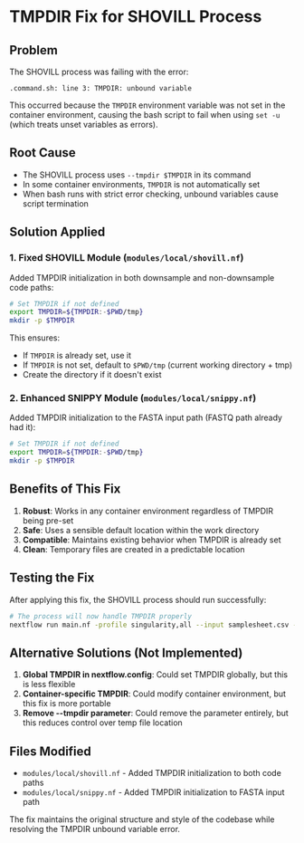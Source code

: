 # TMPDIR Fix for SHOVILL Process

## Problem
The SHOVILL process was failing with the error:
```
.command.sh: line 3: TMPDIR: unbound variable
```

This occurred because the `TMPDIR` environment variable was not set in the container environment, causing the bash script to fail when using `set -u` (which treats unset variables as errors).

## Root Cause
- The SHOVILL process uses `--tmpdir $TMPDIR` in its command
- In some container environments, `TMPDIR` is not automatically set
- When bash runs with strict error checking, unbound variables cause script termination

## Solution Applied

### 1. Fixed SHOVILL Module (`modules/local/shovill.nf`)
Added TMPDIR initialization in both downsample and non-downsample code paths:

```bash
# Set TMPDIR if not defined
export TMPDIR=${TMPDIR:-$PWD/tmp}
mkdir -p $TMPDIR
```

This ensures:
- If `TMPDIR` is already set, use it
- If `TMPDIR` is not set, default to `$PWD/tmp` (current working directory + tmp)
- Create the directory if it doesn't exist

### 2. Enhanced SNIPPY Module (`modules/local/snippy.nf`)
Added TMPDIR initialization to the FASTA input path (FASTQ path already had it):

```bash
# Set TMPDIR if not defined
export TMPDIR=${TMPDIR:-$PWD/tmp}
mkdir -p $TMPDIR
```

## Benefits of This Fix

1. **Robust**: Works in any container environment regardless of TMPDIR being pre-set
2. **Safe**: Uses a sensible default location within the work directory
3. **Compatible**: Maintains existing behavior when TMPDIR is already set
4. **Clean**: Temporary files are created in a predictable location

## Testing the Fix

After applying this fix, the SHOVILL process should run successfully:

```bash
# The process will now handle TMPDIR properly
nextflow run main.nf -profile singularity,all --input samplesheet.csv --outdir results --only_fastq
```

## Alternative Solutions (Not Implemented)

1. **Global TMPDIR in nextflow.config**: Could set TMPDIR globally, but this is less flexible
2. **Container-specific TMPDIR**: Could modify container environment, but this fix is more portable
3. **Remove --tmpdir parameter**: Could remove the parameter entirely, but this reduces control over temp file location

## Files Modified

- `modules/local/shovill.nf` - Added TMPDIR initialization to both code paths
- `modules/local/snippy.nf` - Added TMPDIR initialization to FASTA input path

The fix maintains the original structure and style of the codebase while resolving the TMPDIR unbound variable error.